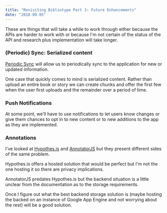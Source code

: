 ```yaml
---
title: "Revisiting Bibliotype Part 3: Future Enhancements"
date: "2018-09-05"
---
```


These are things that will take a while to work through either because the APIs are harder to work with or because I'm not certain of the status of the API and research plus implementation will take longer.

### (Periodic) Sync: Serialized content

[Periodic Sync](https://github.com/WICG/BackgroundSync/blob/master/explainer.md#periodic-synchronization-in-design) will allow us to periodically sync to the application for new or updated information.

One case that quickly comes to mind is serialized content. Rather than upload an entire book or story we can create chunks and offer the first few when the user first uploads and the remainder over a period of time.

### Push Notifications

At some point, we'll have to use notifications to let users know changes or give them chances to opt in to new content or to new additions to the app as they are implemented.

### Annotations

I've looked at [Hypothes.is](https://web.hypothes.is/) and [AnnotatorJS](http://annotatorjs.org/) but they present different sides of the same problem.

Hypothes.is offers a hosted solution that would be perfect but I'm not the one hosting it so there are privacy implications.

AnnotatorJS predates Hypothes.is but the backend situation is a little unclear from the documentation as to the storage requirements.

Once I figure out what the best backend storage solution is (maybe hosting the backed on an instance of Google App Engine and not worrying about the rest) will be a good solution.
